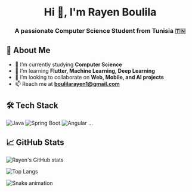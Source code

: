 
<h1 align="center">Hi 👋, I'm Rayen Boulila</h1>
<h3 align="center">A passionate Computer Science Student from Tunisia 🇹🇳</h3>

## 🚀 About Me

- 🔭 I’m currently studying **Computer Science**
- 🌱 I’m learning **Flutter, Machine Learning, Deep Learning**
- 👯 I’m looking to collaborate on **Web, Mobile, and AI projects**
- 📫 Reach me at **boulilarayen1@gmail.com**

## 🛠️ Tech Stack

![Java](https://img.shields.io/badge/Java-ED8B00?style=for-the-badge&logo=java&logoColor=white)
![Spring Boot](https://img.shields.io/badge/SpringBoot-6DB33F?style=for-the-badge&logo=springboot&logoColor=white)
![Angular](https://img.shields.io/badge/Angular-DD0031?style=for-the-badge&logo=angular&logoColor=white)
...

## 📈 GitHub Stats

![Rayen's GitHub stats](https://github-readme-stats.vercel.app/api?username=rayenboulila&show_icons=true&theme=tokyonight)

![Top Langs](https://github-readme-stats.vercel.app/api/top-langs/?username=rayenboulila&layout=compact&theme=tokyonight)

![Snake animation](https://github.com/rayenboulila/rayenboulila/blob/output/github-contribution-grid-snake.svg)
